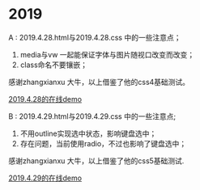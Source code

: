 # 2019
A : 2019.4.28.html与2019.4.28.css 中的一些注意点；
1. media与vw 一起能保证字体与图片随视口改变而改变；
2. class命名不要镶嵌；

感谢zhangxianxu 大牛，以上借鉴了他的css4基础测试。

[2019.4.28的在线demo](https://jsbin.com/gusazek/edit?html,css,output)

B : 2019.4.29.html与2019.4.29.css 中的一些注意点;
1. 不用outline实现选中状态，影响键盘选中；
2. 存在问题，当前使用radio，不过也影响了键盘选中；

感谢zhangxianxu 大牛，以上借鉴了他的css5基础测试.

[2019.4.29的在线demo](https://jsbin.com/huyadel/1/edit?html,css,output)
